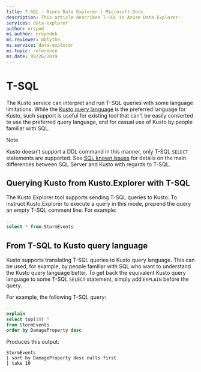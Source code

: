 ```yaml
---
title: T-SQL - Azure Data Explorer | Microsoft Docs
description: This article describes T-SQL in Azure Data Explorer.
services: data-explorer
author: orspod
ms.author: orspodek
ms.reviewer: mblythe
ms.service: data-explorer
ms.topic: reference
ms.date: 09/26/2019
---
```

# T-SQL

The Kusto service can interpret and run T-SQL queries with some language limitations.
While the [Kusto query language](../../query/index.md) is the preferred language
for Kusto, such support is useful for existing tool that can't be easily converted
to use the preferred query language, and for casual use of Kusto by people familiar
with SQL.

> [!NOTE]
> Kusto doesn't support a DDL command in this manner, only T-SQL
> `SELECT` statements are supported. See [SQL known issues](./sqlknownissues.md) for
> details on the main differences between SQL Server and Kusto with regards to
> T-SQL.

## Querying Kusto from Kusto.Explorer with T-SQL

The Kusto.Explorer tool supports sending T-SQL queries to Kusto.
To instruct Kusto.Explorer to execute a query in this mode,
prepend the query an empty T-SQL comment line. For example:

```sql
--
select * from StormEvents
```

## From T-SQL to Kusto query language

Kusto supports translating T-SQL queries to Kusto query language. This can be
used, for example, by people familiar with SQL who want to understand the
Kusto query language better. To get back the equivalent Kusto query language
to some T-SQL `SELECT` statement, simply add `EXPLAIN` before the query.

For example, the following T-SQL query:

```sql
--
explain
select top(10) *
from StormEvents
order by DamageProperty desc
```

Produces this output:

```kusto
StormEvents
| sort by DamageProperty desc nulls first
| take 10
```